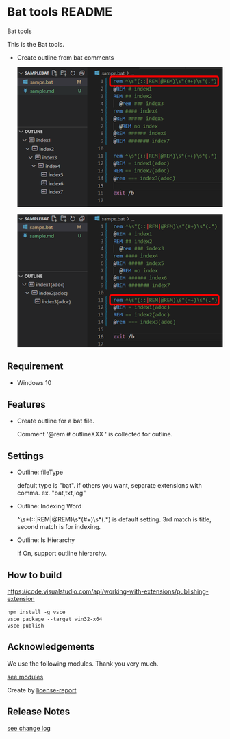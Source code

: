 # Bat tools README

Bat tools

This is the Bat tools.

- Create outline from bat comments

  ![](images/main_window.png)

  ![](images/main_window2.png)

## Requirement

- Windows 10

## Features

- Create outline for a bat file.

  Comment '@rem # outlineXXX ' is collected for outline.

## Settings

- Outline: fileType

  default type is "bat". if others you want, separate extensions with comma.
  ex. "bat,txt,log"

- Outline: Indexing Word

  ^\s*(::|REM|@REM)\s*(#+)\s*(.*) is default setting.
  3rd match is title, second match is for indexing.

- Outline: Is Hierarchy

  If On, support outline hierarchy.

## How to build

https://code.visualstudio.com/api/working-with-extensions/publishing-extension

```
npm install -g vsce
vsce package --target win32-x64
vsce publish
```

## Acknowledgements

We use the following modules. Thank you very much.

[see modules](./USEDMODULES.md)

Create by [license-report](https://www.npmjs.com/package/license-report)

## Release Notes

[see change log](./CHANGELOG.md)
